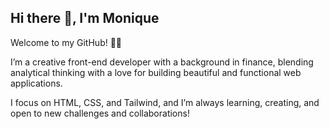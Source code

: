 ## Hi there 👋, I'm Monique

Welcome to my GitHub! 👩‍💻

I’m a creative front-end developer with a background in finance, blending analytical thinking with a love for building beautiful and functional web applications.

I focus on HTML, CSS, and Tailwind, and I’m always learning, creating, and open to new challenges and collaborations!

<!--
**Moniquevdb109/Moniquevdb109** is a ✨ _special_ ✨ repository because its `README.md` (this file) appears on your GitHub profile.

Here are some ideas to get you started:

- 🔭 I’m currently working on ...
- 🌱 I’m currently learning ...
- 👯 I’m looking to collaborate on ...
- 🤔 I’m looking for help with ...
- 💬 Ask me about ...
- 📫 How to reach me: ...
- 😄 Pronouns: ...
- ⚡ Fun fact: ...
-->
